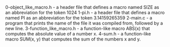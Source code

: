 0-object_like_macro.h - a header file that defines a macro named SIZE as an abbreviation for the token 1024
1-pi.h -  a header file that defines a macro named PI as an abbreviation for the token 3.14159265359
2-main.c - a program that prints the name of the file it was compiled from, followed by a new line.
3-function_like_macro.h -  a function-like macro ABS(x) that computes the absolute value of a number x.
4-sum.h - a function-like macro SUM(x, y) that computes the sum of the numbers x and y.
